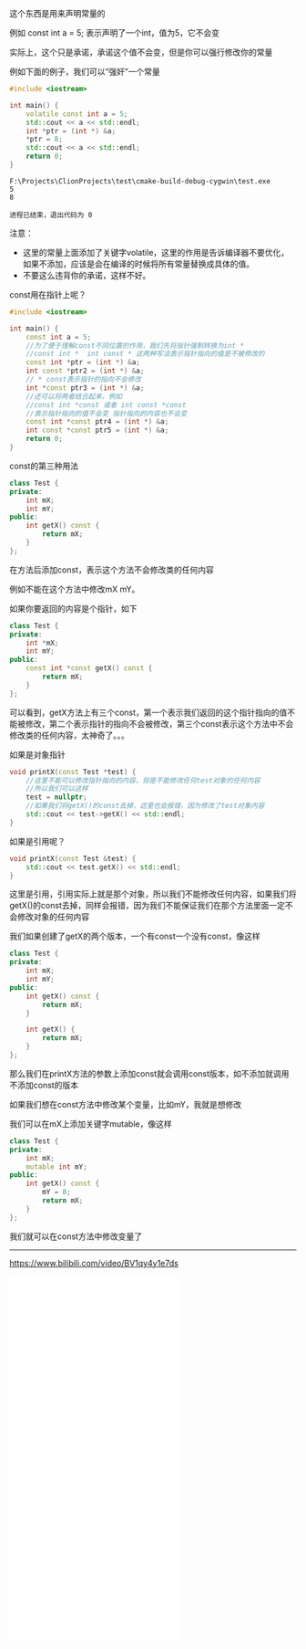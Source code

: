 这个东西是用来声明常量的

例如 const int a = 5; 表示声明了一个int，值为5，它不会变

实际上，这个只是承诺，承诺这个值不会变，但是你可以强行修改你的常量

例如下面的例子，我们可以“强奸”一个常量

```c++
#include <iostream>

int main() {
    volatile const int a = 5;
    std::cout << a << std::endl;
    int *ptr = (int *) &a;
    *ptr = 8;
    std::cout << a << std::endl;
    return 0;
}
```

```
F:\Projects\ClionProjects\test\cmake-build-debug-cygwin\test.exe
5
8

进程已结束，退出代码为 0
```

注意：

- 这里的常量上面添加了关键字volatile，这里的作用是告诉编译器不要优化，如果不添加，应该是会在编译的时候将所有常量替换成具体的值。
- 不要这么违背你的承诺，这样不好。

const用在指针上呢？

```c++
#include <iostream>

int main() {
    const int a = 5;
    //为了便于理解const不同位置的作用，我们先将指针强制转换为int *
    //const int *  int const * 这两种写法表示指针指向的值是不被修改的
    const int *ptr = (int *) &a;
    int const *ptr2 = (int *) &a;
    // * const表示指针的指向不会修改
    int *const ptr3 = (int *) &a;
    //还可以将两者结合起来，例如
    //const int *const 或者 int const *const
    //表示指针指向的值不会变 指针指向的内容也不会变
    const int *const ptr4 = (int *) &a;
    int const *const ptr5 = (int *) &a;
    return 0;
}
```

const的第三种用法

```c++
class Test {
private:
    int mX;
    int mY;
public:
    int getX() const {
        return mX;
    }
};
```

在方法后添加const，表示这个方法不会修改类的任何内容

例如不能在这个方法中修改mX mY。

如果你要返回的内容是个指针，如下

```c++
class Test {
private:
    int *mX;
    int mY;
public:
    const int *const getX() const {
        return mX;
    }
};
```

可以看到，getX方法上有三个const，第一个表示我们返回的这个指针指向的值不能被修改，第二个表示指针的指向不会被修改，第三个const表示这个方法中不会修改类的任何内容，太神奇了。。。

如果是对象指针

```c++
void printX(const Test *test) {
    //这里不能可以修改指针指向的内容，但是不能修改任何test对象的任何内容
    //所以我们可以这样
    test = nullptr;
    //如果我们将getX()的const去掉，这里也会报错，因为修改了test对象内容
    std::cout << test->getX() << std::endl;
}
```

如果是引用呢？

```c++
void printX(const Test &test) {
    std::cout << test.getX() << std::endl;
}
```

这里是引用，引用实际上就是那个对象，所以我们不能修改任何内容，如果我们将getX()的const去掉，同样会报错，因为我们不能保证我们在那个方法里面一定不会修改对象的任何内容

我们如果创建了getX的两个版本，一个有const一个没有const，像这样

```c++
class Test {
private:
    int mX;
    int mY;
public:
    int getX() const {
        return mX;
    }

    int getX() {
        return mX;
    }
};
```

那么我们在printX方法的参数上添加const就会调用const版本，如不添加就调用不添加const的版本

如果我们想在const方法中修改某个变量，比如mY，我就是想修改

我们可以在mX上添加关键字mutable，像这样

```c++
class Test {
private:
    int mX;
    mutable int mY;
public:
    int getX() const {
        mY = 8;
        return mX;
    }
};
```

我们就可以在const方法中修改变量了

<hr>

https://www.bilibili.com/video/BV1qy4y1e7ds

<iframe src="//player.bilibili.com/player.html?aid=543569353&bvid=BV1qy4y1e7ds&cid=276691378&page=1" scrolling="no" border="0" frameborder="no" framespacing="0" allowfullscreen="true" height="640"> </iframe>
